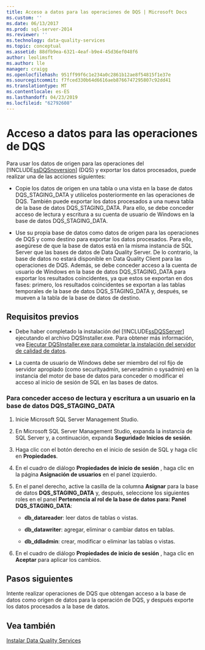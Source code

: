 ```yaml
---
title: Acceso a datos para las operaciones de DQS | Microsoft Docs
ms.custom: ''
ms.date: 06/13/2017
ms.prod: sql-server-2014
ms.reviewer: ''
ms.technology: data-quality-services
ms.topic: conceptual
ms.assetid: 88dfb9ea-6321-4eaf-b9e4-45d36ef048f6
author: leolimsft
ms.author: lle
manager: craigg
ms.openlocfilehash: 951ff99f6c1e234a0c2861b12ae8f54815f1e37e
ms.sourcegitcommit: f7fced330b64d6616aeb8766747295807c92dd41
ms.translationtype: MT
ms.contentlocale: es-ES
ms.lasthandoff: 04/23/2019
ms.locfileid: "62792608"
---
```

# <a name="access-data-for-the-dqs-operations"></a>Acceso a datos para las operaciones de DQS
  Para usar los datos de origen para las operaciones del [!INCLUDE[ssDQSnoversion](../../includes/ssdqsnoversion-md.md)] (DQS) y exportar los datos procesados, puede realizar una de las acciones siguientes:  
  
-   Copie los datos de origen en una tabla o una vista en la base de datos DQS_STAGING_DATA y utilícelos posteriormente en las operaciones de DQS. También puede exportar los datos procesados a una nueva tabla de la base de datos DQS_STAGING_DATA. Para ello, se debe conceder acceso de lectura y escritura a su cuenta de usuario de Windows en la base de datos DQS_STAGING_DATA.  
  
-   Use su propia base de datos como datos de origen para las operaciones de DQS y como destino para exportar los datos procesados. Para ello, asegúrese de que la base de datos está en la misma instancia de SQL Server que las bases de datos de Data Quality Server. De lo contrario, la base de datos no estará disponible en Data Quality Client para las operaciones de DQS. Además, se debe conceder acceso a la cuenta de usuario de Windows en la base de datos DQS_STAGING_DATA para exportar los resultados coincidentes, ya que estos se exportan en dos fases: primero, los resultados coincidentes se exportan a las tablas temporales de la base de datos DQS_STAGING_DATA y, después, se mueven a la tabla de la base de datos de destino.  
  
## <a name="prerequisites"></a>Requisitos previos  
  
-   Debe haber completado la instalación del [!INCLUDE[ssDQSServer](../../includes/ssdqsserver-md.md)] ejecutando el archivo DQSInstaller.exe. Para obtener más información, vea [Ejecutar DQSInstaller.exe para completar la instalación del servidor de calidad de datos](run-dqsinstaller-exe-to-complete-data-quality-server-installation.md).  
  
-   La cuenta de usuario de Windows debe ser miembro del rol fijo de servidor apropiado (como securityadmin, serveradmin o sysadmin) en la instancia del motor de base de datos para conceder o modificar el acceso al inicio de sesión de SQL en las bases de datos.  
  
### <a name="to-grant-readwrite-access-to-a-user-on-the-dqsstagingdata-database"></a>Para conceder acceso de lectura y escritura a un usuario en la base de datos DQS_STAGING_DATA  
  
1.  Inicie Microsoft SQL Server Management Studio.  
  
2.  En Microsoft SQL Server Management Studio, expanda la instancia de SQL Server y, a continuación, expanda **Seguridad**e **Inicios de sesión**.  
  
3.  Haga clic con el botón derecho en el inicio de sesión de SQL y haga clic en **Propiedades**.  
  
4.  En el cuadro de diálogo **Propiedades de inicio de sesión** , haga clic en la página **Asignación de usuarios** en el panel izquierdo.  
  
5.  En el panel derecho, active la casilla de la columna **Asignar** para la base de datos **DQS_STAGING_DATA** y, después, seleccione los siguientes roles en el panel **Pertenencia al rol de la base de datos para: Panel DQS_STAGING_DATA**:  
  
    -   **db_datareader**: leer datos de tablas o vistas.  
  
    -   **db_datawriter**: agregar, eliminar o cambiar datos en tablas.  
  
    -   **db_ddladmin**: crear, modificar o eliminar las tablas o vistas.  
  
6.  En el cuadro de diálogo **Propiedades de inicio de sesión** , haga clic en **Aceptar** para aplicar los cambios.  
  
## <a name="next-steps"></a>Pasos siguientes  
 Intente realizar operaciones de DQS que obtengan acceso a la base de datos como origen de datos para la operación de DQS, y después exporte los datos procesados a la base de datos.  
  
## <a name="see-also"></a>Vea también  
 [Instalar Data Quality Services](install-data-quality-services.md)  
  
  
